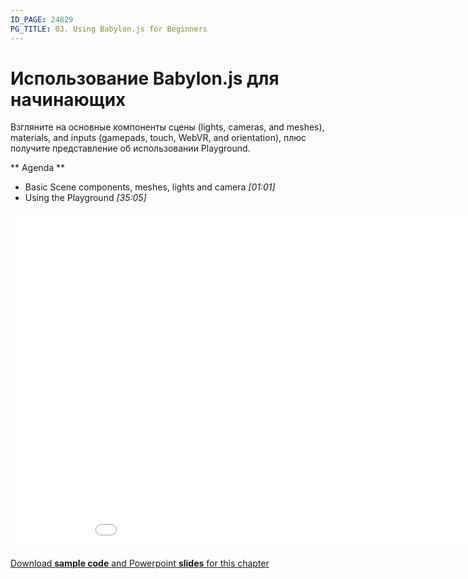 ```yaml
---
ID_PAGE: 24829
PG_TITLE: 03. Using Babylon.js for Beginners
---
```


# Использование Babylon.js для начинающих

Взгляните на основные компоненты сцены (lights, cameras, and meshes), materials, and inputs (gamepads, touch, WebVR, and orientation), плюс получите представление об использовании Playground.

** Agenda **

* Basic Scene components, meshes, lights and camera
 *[01:01]*
* Using the Playground *[35:05]*

<iframe src="//channel9.msdn.com/Series/Introduction-to-WebGL-3D-with-HTML5-and-Babylonjs/03/player" width="960" height="540" allowFullScreen frameBorder="0"></iframe>

[Download **sample code** and Powerpoint **slides** for this chapter](https://github.com/deltakosh/MVA3DHTML5GameDev/tree/master/Chapter%203)